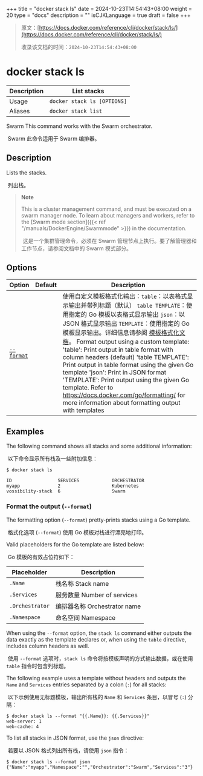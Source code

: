 +++
title = "docker stack ls"
date = 2024-10-23T14:54:43+08:00
weight = 20
type = "docs"
description = ""
isCJKLanguage = true
draft = false
+++

> 原文：[https://docs.docker.com/reference/cli/docker/stack/ls/](https://docs.docker.com/reference/cli/docker/stack/ls/)
>
> 收录该文档的时间：`2024-10-23T14:54:43+08:00`

# docker stack ls

| Description | List stacks                 |
| :---------- | --------------------------- |
| Usage       | `docker stack ls [OPTIONS]` |
| Aliases     | `docker stack list`         |

Swarm This command works with the Swarm orchestrator.

​	Swarm 此命令适用于 Swarm 编排器。

## Description

Lists the stacks.

​	列出栈。

> **Note**
>
> This is a cluster management command, and must be executed on a swarm manager node. To learn about managers and workers, refer to the [Swarm mode section]({{< ref "/manuals/DockerEngine/Swarmmode" >}}) in the documentation.
>
> ​	这是一个集群管理命令，必须在 Swarm 管理节点上执行。要了解管理器和工作节点，请参阅文档中的 Swarm 模式部分。

## Options

| Option                                                       | Default | Description                                                  |
| ------------------------------------------------------------ | ------- | ------------------------------------------------------------ |
| [`--format`](https://docs.docker.com/reference/cli/docker/stack/ls/#format) |         | 使用自定义模板格式化输出：`table`：以表格式显示输出并带列标题（默认） `table TEMPLATE`：使用指定的 Go 模板以表格式显示输出 `json`：以 JSON 格式显示输出 `TEMPLATE`：使用指定的 Go 模板显示输出。详细信息请参阅 [模板格式化文档](https://docs.docker.com/go/formatting/)。   Format output using a custom template: 'table': Print output in table format with column headers (default) 'table TEMPLATE': Print output in table format using the given Go template 'json': Print in JSON format 'TEMPLATE': Print output using the given Go template. Refer to https://docs.docker.com/go/formatting/ for more information about formatting output with templates |

## Examples

The following command shows all stacks and some additional information:

​	以下命令显示所有栈及一些附加信息：

```console
$ docker stack ls

ID                 SERVICES            ORCHESTRATOR
myapp              2                   Kubernetes
vossibility-stack  6                   Swarm
```

### Format the output (`--format`)

The formatting option (`--format`) pretty-prints stacks using a Go template.

​	格式化选项 (`--format`) 使用 Go 模板对栈进行漂亮地打印。

Valid placeholders for the Go template are listed below:

​	Go 模板的有效占位符如下：

| Placeholder     | Description                  |
| --------------- | ---------------------------- |
| `.Name`         | 栈名称 Stack name            |
| `.Services`     | 服务数量 Number of services  |
| `.Orchestrator` | 编排器名称 Orchestrator name |
| `.Namespace`    | 命名空间 Namespace           |

When using the `--format` option, the `stack ls` command either outputs the data exactly as the template declares or, when using the `table` directive, includes column headers as well.

​	使用 `--format` 选项时，`stack ls` 命令将按模板声明的方式输出数据，或在使用 `table` 指令时包含列标题。

The following example uses a template without headers and outputs the `Name` and `Services` entries separated by a colon (`:`) for all stacks:

​	以下示例使用无标题模板，输出所有栈的 `Name` 和 `Services` 条目，以冒号 (`:`) 分隔：

```console
$ docker stack ls --format "{{.Name}}: {{.Services}}"
web-server: 1
web-cache: 4
```

To list all stacks in JSON format, use the `json` directive:

​	若要以 JSON 格式列出所有栈，请使用 `json` 指令：

```console
$ docker stack ls --format json
{"Name":"myapp","Namespace":"","Orchestrator":"Swarm","Services":"3"}
```

